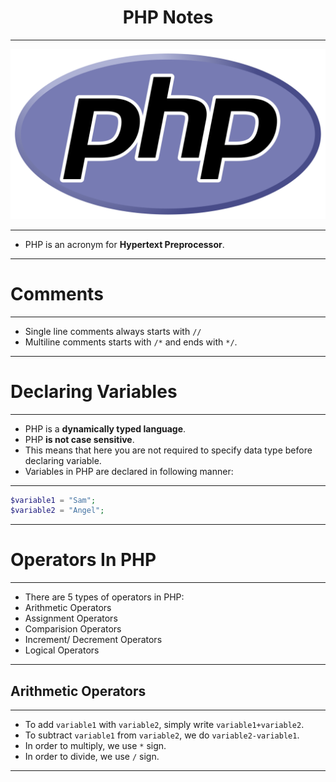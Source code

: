 <h1 align="center">PHP Notes</h1>

<hr>

<p align="center"><img src="Web-Devlopment/../Logo.svg"></p>

<hr>

- PHP is an acronym for **Hypertext Preprocessor**.

<hr>

# Comments

<hr>

- Single line comments always starts with `//`
- Multiline comments starts with `/*` and ends with `*/`.

<hr>

# Declaring Variables

<hr>

- PHP is a **dynamically typed language**.
- PHP **is not case sensitive**.
- This means that here you are not required to specify data type before declaring variable.
- Variables in PHP are declared in following manner:

<hr>

```php
$variable1 = "Sam";
$variable2 = "Angel";
```

<hr>

# Operators In PHP

<hr>

- There are 5 types of operators in PHP:
- Arithmetic Operators
- Assignment Operators
- Comparision Operators
- Increment/ Decrement Operators
- Logical Operators

<hr>

## Arithmetic Operators

<hr>

- To add `variable1` with `variable2`, simply write `variable1+variable2`.
- To subtract `variable1` from `variable2`, we do `variable2-variable1`.
- In order to multiply, we use `*` sign.
- In order to divide, we use `/` sign.

<hr>

